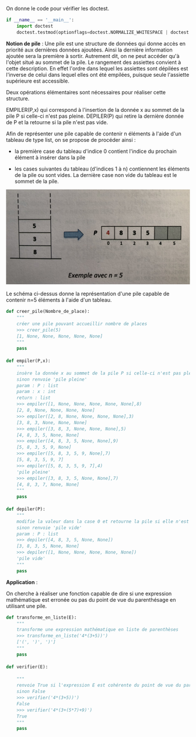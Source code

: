 On donne le code pour vérifier les doctest.

```python    
if __name__ == '__main__':
    import doctest
    doctest.testmod(optionflags=doctest.NORMALIZE_WHITESPACE | doctest.ELLIPSIS, verbose=True)
```

**Notion de pile** :
Une pile est une structure de données qui donne accès en priorité aux dernières données ajoutées. Ainsi la dernière information ajoutée sera la première à sortir. Autrement dit, on ne peut accéder qu'à l'objet situé au  sommet de la pile.
Le rangement des assiettes convient à cette description. En effet l'ordre dans lequel les assiettes sont dépilées est l'inverse de celui dans lequel elles ont été empilées, puisque seule l'assiette supérieure est accessible.

Deux opérations élémentaires sont nécessaires pour réaliser cette structure.

EMPILER(P,x) qui correspond à l'insertion de la donnée x au sommet de la pile P si celle-ci n'est pas pleine.
DEPILER(P) qui retire la dernière donnée de P et la retourne si la pile n'est pas vide.

Afin de représenter une pile capable de contenir n éléments à l'aide d'un tableau de type list, on se propose de procéder ainsi : 

- la première case du tableau d'indice 0 contient l'indice du prochain élément à insérer dans la pile

- les cases suivantes du tableau (d'indices 1 à n) contiennent les éléments de la pile ou sont vides. La dernière case non vide du tableau est le sommet de la pile.

<img src="assets/pile.jpeg">

Le schéma ci-dessus donne la représentation d'une pile capable de contenir n=5 éléments à l'aide d'un tableau.

```python 
def creer_pile(Nombre_de_place):
    """
    créer une pile pouvant accueillir nombre de places
    >>> creer_pile(5)
    [1, None, None, None, None, None]
    """
	pass

def empiler(P,x):
    """
    insère la donnée x au sommet de la pile P si celle-ci n'est pas pleine
    sinon renvoie 'pile pleine'
    param : P : list
    param : x : int
    return : list
    >>> empiler([1, None, None, None, None, None],8)
    [2, 8, None, None, None, None]
    >>> empiler([2, 8, None, None, None, None],3)
    [3, 8, 3, None, None, None]
    >>> empiler([3, 8, 3, None, None, None],5)
    [4, 8, 3, 5, None, None]
    >>> empiler([4, 8, 3, 5, None, None],9)
    [5, 8, 3, 5, 9, None]
    >>> empiler([5, 8, 3, 5, 9, None],7)
    [5, 8, 3, 5, 9, 7]
    >>> empiler([5, 8, 3, 5, 9, 7],4)
    'pile pleine'
    >>> empiler([3, 8, 3, 5, None, None],7)
    [4, 8, 3, 7, None, None]
    """
    pass

def depiler(P):
    """
    modifie la valeur dans la case 0 et retourne la pile si elle n'est pas vide
    sinon renvoie 'pile vide'
    param : P : list
    >>> depiler([4, 8, 3, 5, None, None])
    [3, 8, 3, 5, None, None]
    >>> depiler([1, None, None, None, None, None])
    'pile vide'    
    """
    pass
```    

**Application** :

On cherche à réaliser une fonction capable de dire si une expression mathématique est erronée ou pas du point de vue du parenthésage en utilisant une pile.

```python 
def transforme_en_liste(E):
    """
    transforme une expression mathématique en liste de parenthèses
    >>> transforme_en_liste('4*(3+5))')
    ['(', ')', ')']
    """
    pass

def verifier(E):

    """
    renvoie True si l'expression E est cohérente du point de vue du parenthésage
    sinon False
    >>> verifier('4*(3+5))')
    False
    >>> verifier('4*(3+(5*7)+9)')
    True
    """    
    pass
```    